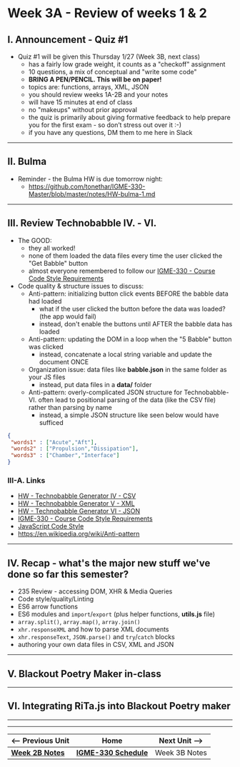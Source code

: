 # Week 3A - Review of weeks 1 & 2

## I. Announcement - Quiz #1

- Quiz #1 will be given this Thursday 1/27 (Week 3B, next class)
  - has a fairly low grade weight, it counts as a "checkoff" assignment
  - 10 questions, a mix of conceptual and "write some code"
  - **BRING A PEN/PENCIL. This will be on paper!**
  - topics are: functions, arrays, XML, JSON
  - you should review weeks 1A-2B and your notes
  - will have 15 minutes at end of class
  - no "makeups" without prior approval
  - the quiz is primarily about giving formative feedback to help prepare you for the first exam - so don’t stress out over it :-)
  - if you have any questions, DM them to me here in Slack

<hr>

## II. Bulma

- Reminder - the Bulma HW is due tomorrow night:
  - https://github.com/tonethar/IGME-330-Master/blob/master/notes/HW-bulma-1.md

<hr>

## III. Review Technobabble IV. - VI.
- The GOOD:
  - they all worked!
  - none of them loaded the data files every time the user clicked the "Get Babble" button
  - almost everyone remembered to follow our [IGME-330 - Course Code Style Requirements](../projects/330-code-style.md)
- Code quality & structure issues to discuss:
  - Anti-pattern: initializing button click events BEFORE the babble data had loaded
    - what if the user clicked the button before the data was loaded? (the app would fail)
    - instead, don't enable the buttons until AFTER the babble data has loaded
  - Anti-pattern: updating the DOM in a loop when the "5 Babble" button was clicked
    - instead, concatenate a local string variable and update the document ONCE
  - Organization issue: data files like **babble.json** in the same folder as your JS files
    - instead, put data files in a **data/** folder
  - Anti-pattern: overly-complicated JSON structure for Technobabble-VI. often lead to positional parsing of the data (like the CSV file) rather than parsing by name
    - instead, a simple JSON structure like seen below would have sufficed
 
 ```json
{
  "words1" : ["Acute","Aft"], 
  "words2" : ["Propulsion","Dissipation"],
  "words3" : ["Chamber","Interface"]
}
```

### III-A. Links
- [HW - Technobabble Generator IV - CSV](https://github.com/tonethar/IGME-330-Master/blob/master/notes/HW-technobabble-4.md)
- [HW - Technobabble Generator V - XML](https://github.com/tonethar/IGME-330-Master/blob/master/notes/HW-technobabble-5.md)
- [HW - Technobabble Generator VI - JSON](https://github.com/tonethar/IGME-330-Master/blob/master/notes/HW-technobabble-6.md)
- [IGME-330 - Course Code Style Requirements](../projects/330-code-style.md)
- [JavaScript Code Style](../projects/intro-code-style.md)
- https://en.wikipedia.org/wiki/Anti-pattern

<hr>

## IV. Recap - what's the major new stuff we've done so far this semester?

- 235 Review - accessing DOM, XHR & Media Queries
- Code style/quality/Linting
- ES6 arrow functions
- ES6 modules and `import`/`export` (plus helper functions, **utils.js** file)
- `array.split()`, `array.map()`, `array.join()`
- `xhr.responseXML` and how to parse XML documents
- `xhr.responseText`, `JSON.parse()` and `try`/`catch` blocks
- authoring your own data files in CSV, XML and JSON

<hr>

## V. Blackout Poetry Maker in-class

<hr>

## VI. Integrating RiTa.js into Blackout Poetry maker



<hr><hr>

| <-- Previous Unit | Home | Next Unit -->
| --- | --- | --- 
| [**Week 2B Notes**](02B.md)     |  [**IGME-330 Schedule**](../schedule.md) | Week 3B Notes
